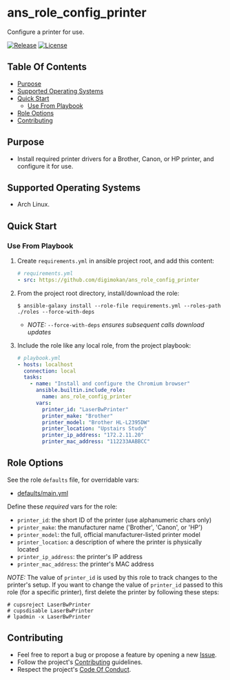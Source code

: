 # ans_role_config_printer

Configure a printer for use.

[![Release](https://img.shields.io/github/release/digimokan/ans_role_config_printer.svg?label=release)](https://github.com/digimokan/ans_role_config_printer/releases/latest "Latest Release Notes")
[![License](https://img.shields.io/badge/license-MIT-blue.svg?label=license)](LICENSE.md "Project License")

## Table Of Contents

* [Purpose](#purpose)
* [Supported Operating Systems](#supported-operating-systems)
* [Quick Start](#quick-start)
    * [Use From Playbook](#use-from-playbook)
* [Role Options](#role-options)
* [Contributing](#contributing)

## Purpose

* Install required printer drivers for a Brother, Canon, or HP printer, and
  configure it for use.

## Supported Operating Systems

* Arch Linux.

## Quick Start

### Use From Playbook

1. Create `requirements.yml` in ansible project root, and add this content:

   ```yaml
   # requirements.yml
   - src: https://github.com/digimokan/ans_role_config_printer
   ```

2. From the project root directory, install/download the role:

   ```shell
   $ ansible-galaxy install --role-file requirements.yml --roles-path ./roles --force-with-deps
   ```

   * _NOTE:_ `--force-with-deps` _ensures subsequent calls download updates_

3. Include the role like any local role, from the project playbook:

   ```yaml
   # playbook.yml
   - hosts: localhost
     connection: local
     tasks:
       - name: "Install and configure the Chromium browser"
         ansible.builtin.include_role:
           name: ans_role_config_printer
         vars:
           printer_id: "LaserBwPrinter"
           printer_make: "Brother"
           printer_model: "Brother HL-L2395DW"
           printer_location: "Upstairs Study"
           printer_ip_address: "172.2.11.20"
           printer_mac_address: "112233AABBCC"
   ```

## Role Options

See the role `defaults` file, for overridable vars:

  * [defaults/main.yml](../defaults/main.yml)

Define these _required_ vars for the role:

  * `printer_id`: the short ID of the printer (use alphanumeric chars only)
  * `printer_make`: the manufacturer name ('Brother', 'Canon', or 'HP')
  * `printer_model`: the full, official manufacturer-listed printer model
  * `printer_location`: a description of where the printer is physically located
  * `printer_ip_address`: the printer's IP address
  * `printer_mac_address`: the printer's MAC address

_NOTE:_ The value of `printer_id` is used by this role to track changes to the
printer's setup. If you want to change the value of `printer_id` passed to
this role (for a specific printer), first delete the printer by following these
steps:

   ```shell
   # cupsreject LaserBwPrinter
   # cupsdisable LaserBwPrinter
   # lpadmin -x LaserBwPrinter
   ```

## Contributing

* Feel free to report a bug or propose a feature by opening a new
  [Issue](https://github.com/digimokan/ans_role_config_printer/issues).
* Follow the project's [Contributing](CONTRIBUTING.md) guidelines.
* Respect the project's [Code Of Conduct](CODE_OF_CONDUCT.md).

